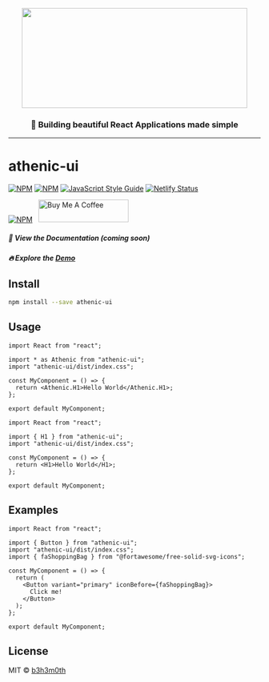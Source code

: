 <p align="center">
  <img width="450" height="200" src="https://raw.githubusercontent.com/b3h3m0th/athenic-ui/main/artwork/logo/logo.png"> <br/>
  <h3 align="center">👑 Building beautiful React Applications made simple</h3>
</p>
<hr/>

# athenic-ui

[![NPM](https://img.shields.io/npm/v/athenic-ui.svg)](https://www.npmjs.com/package/athenic-ui) [![NPM](https://img.shields.io/npm/dt/athenic-ui)](https://www.npmjs.com/package/athenic-ui) [![JavaScript Style Guide](https://img.shields.io/badge/code_style-standard-brightgreen.svg)](https://standardjs.com) [![Netlify Status](https://api.netlify.com/api/v1/badges/eef6da85-a579-4bb6-8ffd-8e84f4b19abe/deploy-status)](https://app.netlify.com/sites/athenic-ui-demo/deploys)

[![NPM](https://nodei.co/npm/athenc-ui.png?compact=true)](https://npmjs.org/package/athenic-ui) <a href="https://www.buymeacoffee.com/b3h3m0th" target="_tab"><img src="https://www.buymeacoffee.com/assets/img/custom_images/orange_img.png" alt="Buy Me A Coffee" style="height: 45px !important;width: 180px !important; margin: 0px 8px" ></a>

##### 📝 View the Documentation (coming soon)

##### 🔥 Explore the [Demo](https://ui.athenic.at/)

## Install

```bash
npm install --save athenic-ui
```

## Usage

```tsx
import React from "react";

import * as Athenic from "athenic-ui";
import "athenic-ui/dist/index.css";

const MyComponent = () => {
  return <Athenic.H1>Hello World</Athenic.H1>;
};

export default MyComponent;
```

```tsx
import React from "react";

import { H1 } from "athenic-ui";
import "athenic-ui/dist/index.css";

const MyComponent = () => {
  return <H1>Hello World</H1>;
};

export default MyComponent;
```

## Examples

```tsx
import React from "react";

import { Button } from "athenic-ui";
import "athenic-ui/dist/index.css";
import { faShoppingBag } from "@fortawesome/free-solid-svg-icons";

const MyComponent = () => {
  return (
    <Button variant="primary" iconBefore={faShoppingBag}>
      Click me!
    </Button>
  );
};

export default MyComponent;
```

## License

MIT © [b3h3m0th](https://github.com/b3h3m0th)
